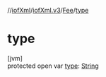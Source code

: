 //[iofXml](../../../index.md)/[iofXml.v3](../index.md)/[Fee](index.md)/[type](type.md)

# type

[jvm]\
protected open var [type](type.md): [String](https://docs.oracle.com/javase/8/docs/api/java/lang/String.html)
